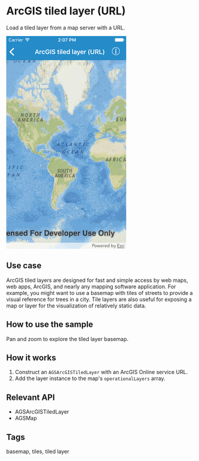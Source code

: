 # ArcGIS tiled layer (URL)

Load a tiled layer from a map server with a URL.

![ArcGIS tiled layer (URL) sample](tiled-layer-url.png)

## Use case

ArcGIS tiled layers are designed for fast and simple access by web maps, web apps, ArcGIS, and nearly any mapping software application. For example, you might want to use a basemap with tiles of streets to provide a visual reference for trees in a city. Tile layers are also useful for exposing a map or layer for the visualization of relatively static data.

## How to use the sample

Pan and zoom to explore the tiled layer basemap.

## How it works

1. Construct an `AGSArcGISTiledLayer` with an ArcGIS Online service URL.
2. Add the layer instance to the map's `operationalLayers` array.

## Relevant API

* AGSArcGISTiledLayer
* AGSMap

## Tags

basemap, tiles, tiled layer
